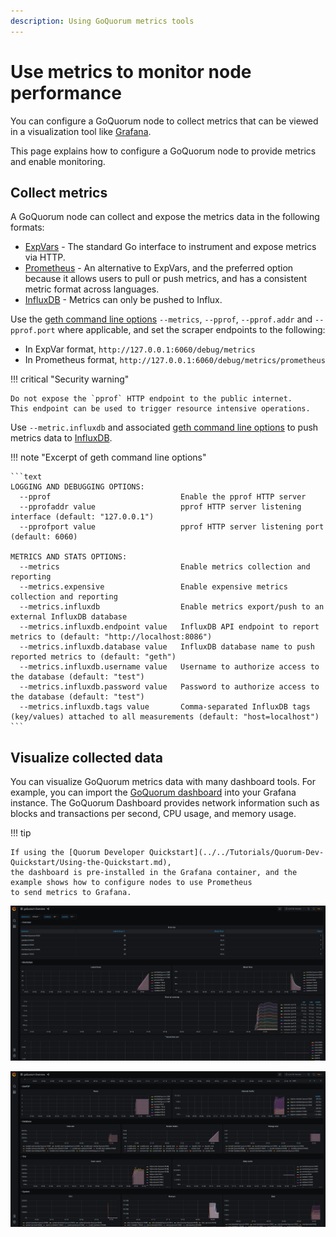 ```yaml
---
description: Using GoQuorum metrics tools
---
```


# Use metrics to monitor node performance

You can configure a GoQuorum node to collect metrics that can be viewed in a visualization tool like [Grafana].

This page explains how to configure a GoQuorum node to provide metrics and enable monitoring.

## Collect metrics

A GoQuorum node can collect and expose the metrics data in the following formats:

- [ExpVars] - The standard Go interface to instrument and expose metrics via HTTP.
- [Prometheus] - An alternative to ExpVars, and the preferred option because it allows users to pull or push metrics,
  and has a consistent metric format across languages.
- [InfluxDB] - Metrics can only be pushed to Influx.

Use the [geth command line options] `--metrics`, `--pprof`, `--pprof.addr` and `--pprof.port` where applicable, and set
the scraper endpoints to the following:

- In ExpVar format, `http://127.0.0.1:6060/debug/metrics`
- In Prometheus format, `http://127.0.0.1:6060/debug/metrics/prometheus`

!!! critical "Security warning"

    Do not expose the `pprof` HTTP endpoint to the public internet.
    This endpoint can be used to trigger resource intensive operations.

Use `--metric.influxdb` and associated [geth command line options] to push metrics data to [InfluxDB].

!!! note "Excerpt of geth command line options"

    ```text
    LOGGING AND DEBUGGING OPTIONS:
      --pprof                             Enable the pprof HTTP server
      --pprofaddr value                   pprof HTTP server listening interface (default: "127.0.0.1")
      --pprofport value                   pprof HTTP server listening port (default: 6060)

    METRICS AND STATS OPTIONS:
      --metrics                           Enable metrics collection and reporting
      --metrics.expensive                 Enable expensive metrics collection and reporting
      --metrics.influxdb                  Enable metrics export/push to an external InfluxDB database
      --metrics.influxdb.endpoint value   InfluxDB API endpoint to report metrics to (default: "http://localhost:8086")
      --metrics.influxdb.database value   InfluxDB database name to push reported metrics to (default: "geth")
      --metrics.influxdb.username value   Username to authorize access to the database (default: "test")
      --metrics.influxdb.password value   Password to authorize access to the database (default: "test")
      --metrics.influxdb.tags value       Comma-separated InfluxDB tags (key/values) attached to all measurements (default: "host=localhost")
    ```

## Visualize collected data

You can visualize GoQuorum metrics data with many dashboard tools.
For example, you can import the [GoQuorum dashboard](https://grafana.com/grafana/dashboards/14360) into your Grafana instance.
The GoQuorum Dashboard provides network information such as blocks and transactions per second, CPU usage, and memory usage.

!!! tip

    If using the [Quorum Developer Quickstart](../../Tutorials/Quorum-Dev-Quickstart/Using-the-Quickstart.md),
    the dashboard is pre-installed in the Grafana container, and the example shows how to configure nodes to use Prometheus
    to send metrics to Grafana.

![Grafana system, network and chain infos screenshot](../../images/dashboard_grafana_1.png)

![Grafana detailed chain infos screenshot](../../images/dashboard_grafana_2.png)

[Grafana]: https://grafana.com/
[ExpVars]: https://golang.org/pkg/expvar/
[Prometheus]: https://prometheus.io/
[InfluxDB]: https://www.influxdata.com/products/influxdb-overview/
[geth command line options]: https://geth.ethereum.org/docs/interface/command-line-options
